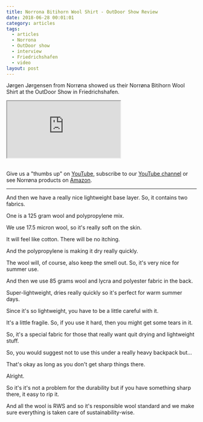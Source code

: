 ```yaml
---
title: Norrona Bitihorn Wool Shirt - OutDoor Show Review
date: 2018-06-28 00:01:01
category: articles
tags:
  - articles
  - Norrona
  - OutDoor show
  - interview
  - Friedrichshafen
  - video
layout: post
---
```


Jørgen Jørgensen from Norrøna showed us their Norrøna Bitihorn Wool Shirt at the OutDoor Show in Friedrichshafen.

<div class="embed-responsive embed-responsive-16by9">
    <iframe class="embed-responsive-item" src="https://www.youtube.com/embed/_CfHpOZhyTQ"></iframe>
</div>
<br>
<!--more-->

Give us a "thumbs up" on <a rel="nofollow" href="https://www.youtube.com/watch?v=_CfHpOZhyTQ"  target="_blank">YouTube</a>, subscribe to our <a rel="nofollow"  target="_blank"  href="https://www.youtube.com/channel/UCnO9Q_m9EaOCrHmmQIBVBNw?sub_confirmation=1">YouTube channel</a> or see Norrøna products on <a rel="nofollow" href="https://amzn.to/2MMmb9T"  target="_blank">Amazon</a>.

---

And then we have a really nice lightweight base layer. So, it contains two fabrics.

One is a 125 gram wool and polypropylene mix.

We use 17.5 micron wool, so it's really soft on the skin.

It will feel like cotton. There will be no itching.

And the polypropylene is making it dry really quickly.

The wool will, of course, also keep the smell out. So, it's very nice for summer use.

And then we use 85 grams wool and lycra and polyester fabric in the back.

Super-lightweight, dries really quickly so it's perfect for warm summer days.

Since it's so lightweight, you have to be a little careful with it.

It's a little fragile. So, if you use it hard, then you might get some tears in it.

So, it's a special fabric for those that really want quit drying and lightweight stuff.

So, you would suggest not to use this under a really heavy backpack but...

That's okay as long as you don't get sharp things there.

Alright.

So it's it's not a problem for the durability but if you have something sharp there, it easy to rip it.

And all the wool is RWS and so it's responsible wool standard and we make sure everything is taken care of sustainability-wise.
